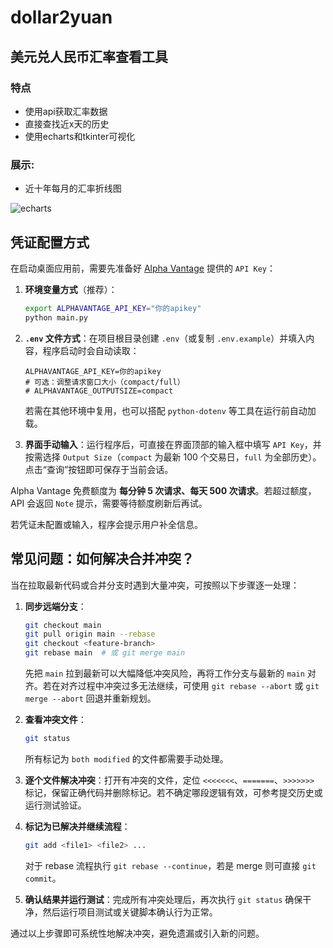 # dollar2yuan
## 美元兑人民币汇率查看工具
### 特点
- 使用api获取汇率数据
- 直接查找近x天的历史
- 使用echarts和tkinter可视化
### 展示:
- 近十年每月的汇率折线图

![echarts](https://github.com/amazing-fish/dollar2yuan/assets/71763696/464fbc31-24d7-4bba-9122-b0b00fe96327)

## 凭证配置方式

在启动桌面应用前，需要先准备好 [Alpha Vantage](https://www.alphavantage.co/documentation/#fx-daily) 提供的 `API Key`：

1. **环境变量方式**（推荐）：

   ```bash
   export ALPHAVANTAGE_API_KEY="你的apikey"
   python main.py
   ```

2. **`.env` 文件方式**：在项目根目录创建 `.env`（或复制 `.env.example`）并填入内容，程序启动时会自动读取：

   ```env
   ALPHAVANTAGE_API_KEY=你的apikey
   # 可选：调整请求窗口大小（compact/full）
   # ALPHAVANTAGE_OUTPUTSIZE=compact
   ```

   若需在其他环境中复用，也可以搭配 `python-dotenv` 等工具在运行前自动加载。

3. **界面手动输入**：运行程序后，可直接在界面顶部的输入框中填写 `API Key`，并按需选择 `Output Size`（`compact` 为最新 100 个交易日，`full` 为全部历史）。点击“查询”按钮即可保存于当前会话。

Alpha Vantage 免费额度为 **每分钟 5 次请求、每天 500 次请求**。若超过额度，API 会返回 `Note` 提示，需要等待额度刷新后再试。

若凭证未配置或输入，程序会提示用户补全信息。

## 常见问题：如何解决合并冲突？

当在拉取最新代码或合并分支时遇到大量冲突，可按照以下步骤逐一处理：

1. **同步远端分支**：

   ```bash
   git checkout main
   git pull origin main --rebase
   git checkout <feature-branch>
   git rebase main  # 或 git merge main
   ```

   先把 `main` 拉到最新可以大幅降低冲突风险，再将工作分支与最新的 `main` 对齐。若在对齐过程中冲突过多无法继续，可使用 `git rebase --abort` 或 `git merge --abort` 回退并重新规划。

2. **查看冲突文件**：

   ```bash
   git status
   ```

   所有标记为 `both modified` 的文件都需要手动处理。

3. **逐个文件解决冲突**：打开有冲突的文件，定位 `<<<<<<<`、`=======`、`>>>>>>>` 标记，保留正确代码并删除标记。若不确定哪段逻辑有效，可参考提交历史或运行测试验证。

4. **标记为已解决并继续流程**：

   ```bash
   git add <file1> <file2> ...
   ```

   对于 rebase 流程执行 `git rebase --continue`，若是 merge 则可直接 `git commit`。

5. **确认结果并运行测试**：完成所有冲突处理后，再次执行 `git status` 确保干净，然后运行项目测试或关键脚本确认行为正常。

通过以上步骤即可系统性地解决冲突，避免遗漏或引入新的问题。
